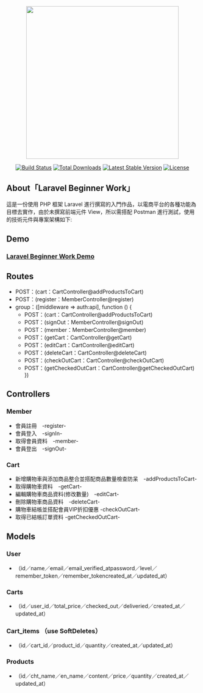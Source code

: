 <p align="center"><a href="https://laravel.com" target="_blank"><img src="https://raw.githubusercontent.com/laravel/art/master/logo-lockup/5%20SVG/2%20CMYK/1%20Full%20Color/laravel-logolockup-cmyk-red.svg" width="400"></a></p>

<p align="center">
<a href="https://travis-ci.org/laravel/framework"><img src="https://travis-ci.org/laravel/framework.svg" alt="Build Status"></a>
<a href="https://packagist.org/packages/laravel/framework"><img src="https://img.shields.io/packagist/dt/laravel/framework" alt="Total Downloads"></a>
<a href="https://packagist.org/packages/laravel/framework"><img src="https://img.shields.io/packagist/v/laravel/framework" alt="Latest Stable Version"></a>
<a href="https://packagist.org/packages/laravel/framework"><img src="https://img.shields.io/packagist/l/laravel/framework" alt="License"></a>
</p>

## About「Laravel Beginner Work」

這是一份使用 PHP 框架 Laravel 進行撰寫的入門作品，以電商平台的各種功能為目標去實作，由於未撰寫前端元件 View，所以需搭配 Postman 進行測試，使用的技術元件與專案架構如下:

## Demo
### [Laravel Beginner Work Demo](https://www.youtube.com/watch?v=zQ1_1twdLvE&ab_channel=fueqaxvk)

## Routes
- POST：(cart：CartController@addProductsToCart)
- POST：(register：MemberController@register)
- group：([middleware => auth:api], function () {
    - POST：(cart：CartController@addProductsToCart)
    - POST：(signOut：MemberController@signOut)
    - POST：(member：MemberController@member)
    - POST：(getCart：CartController@getCart)
    - POST：(editCart：CartController@editCart)
    - POST：(deleteCart：CartController@deleteCart)
    - POST：(checkOutCart：CartController@checkOutCart)
    - POST：(getCheckedOutCart：CartController@getCheckedOutCart)
})

## Controllers
### Member
- 會員註冊　-register-
- 會員登入　-signIn-
- 取得會員資料　-member-
- 會員登出　-signOut-
### Cart
- 新增購物車與添加商品整合並搭配商品數量檢查防呆　-addProductsToCart-
- 取得購物車資料　-getCart-
- 編輯購物車商品資料(修改數量)　-editCart-
- 刪除購物車商品資料　-deleteCart-
- 購物車結帳並搭配會員VIP折扣優惠 -checkOutCart-
- 取得已結帳訂單資料 -getCheckedOutCart-

## Models
### User
- （id／name／email／email_verified_atpassword／level／remember_token／remember_tokencreated_at／updated_at）
### Carts
- （id／user_id／total_price／checked_out／deliveried／created_at／updated_at）
### Cart_items （use SoftDeletes）
- （id／cart_id／product_id／quantity／created_at／updated_at）
### Products
- （id／cht_name／en_name／content／price／quantity／created_at／updated_at）
